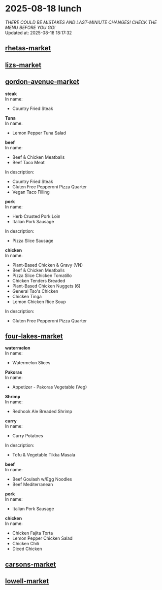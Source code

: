 # 2025-08-18 lunch  
*THERE COULD BE MISTAKES AND LAST-MINIUTE CHANGES! CHECK THE MENU BEFORE YOU GO!*  
Updated at: 2025-08-18 18:17:32  
## [rhetas-market](https://wisc-housingdining.nutrislice.com/menu/rhetas-market/lunch/2025-08-18)  
## [lizs-market](https://wisc-housingdining.nutrislice.com/menu/lizs-market/lunch/2025-08-18)  
## [gordon-avenue-market](https://wisc-housingdining.nutrislice.com/menu/gordon-avenue-market/lunch/2025-08-18)  
**steak**  
In name:   
 - Country Fried Steak  
  
**Tuna**  
In name:   
 - Lemon Pepper Tuna Salad  
  
**beef**  
In name:   
 - Beef & Chicken Meatballs  
 - Beef Taco Meat  
  
In description:   
 - Country Fried Steak  
 - Gluten Free Pepperoni Pizza Quarter  
 - Vegan Taco Filling  
  
**pork**  
In name:   
 - Herb Crusted Pork Loin  
 - Italian Pork Sausage  
  
In description:   
 - Pizza Slice Sausage  
  
**chicken**  
In name:   
 - Plant-Based Chicken & Gravy (VN)  
 - Beef & Chicken Meatballs  
 - Pizza Slice Chicken Tomatillo  
 - Chicken Tenders Breaded  
 - Plant-Based Chicken Nuggets (6)  
 - General Tso's Chicken  
 - Chicken Tinga  
 - Lemon Chicken Rice Soup  
  
In description:   
 - Gluten Free Pepperoni Pizza Quarter  
  
## [four-lakes-market](https://wisc-housingdining.nutrislice.com/menu/four-lakes-market/lunch/2025-08-18)  
**watermelon**  
In name:   
 - Watermelon Slices  
  
**Pakoras**  
In name:   
 - Appetizer -  Pakoras Vegetable (Veg)  
  
**Shrimp**  
In name:   
 - Redhook Ale Breaded Shrimp  
  
**curry**  
In name:   
 - Curry Potatoes  
  
In description:   
 - Tofu & Vegetable Tikka Masala  
  
**beef**  
In name:   
 - Beef Goulash w/Egg Noodles  
 - Beef Mediterranean  
  
**pork**  
In name:   
 - Italian Pork Sausage  
  
**chicken**  
In name:   
 - Chicken Fajita Torta  
 - Lemon Pepper Chicken Salad  
 - Chicken Chili  
 - Diced Chicken  
  
## [carsons-market](https://wisc-housingdining.nutrislice.com/menu/carsons-market/lunch/2025-08-18)  
## [lowell-market](https://wisc-housingdining.nutrislice.com/menu/lowell-market/lunch/2025-08-18)  
  
